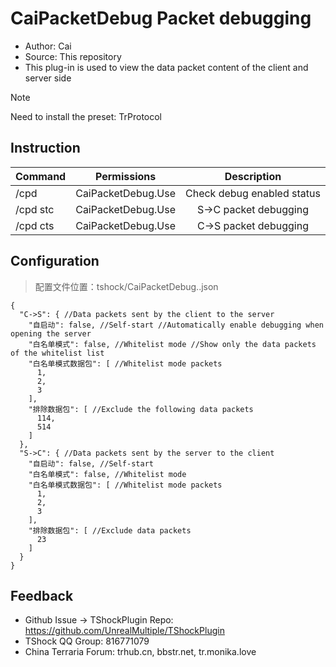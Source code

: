 # CaiPacketDebug Packet debugging

- Author: Cai
- Source: This repository
- This plug-in is used to view the data packet content of the client and server side

> [!NOTE]  
> Need to install the preset: TrProtocol


## Instruction

| Command       |         Permissions         |    Description     |
|----------|:------------------:|:---------:|
| /cpd     | CaiPacketDebug.Use | Check debug enabled status  |
| /cpd stc | CaiPacketDebug.Use | S->C packet debugging |
| /cpd cts | CaiPacketDebug.Use | C->S packet debugging |


## Configuration
> 配置文件位置：tshock/CaiPacketDebug..json
```json5   
{
  "C->S": { //Data packets sent by the client to the server
    "自启动": false, //Self-start //Automatically enable debugging when opening the server
    "白名单模式": false, //Whitelist mode //Show only the data packets of the whitelist list
    "白名单模式数据包": [ //Whitelist mode packets
      1,
      2,
      3
    ],
    "排除数据包": [ //Exclude the following data packets
      114,
      514
    ]
  },
  "S->C": { //Data packets sent by the server to the client
    "自启动": false, //Self-start
    "白名单模式": false, //Whitelist mode
    "白名单模式数据包": [ //Whitelist mode packets
      1,
      2,
      3
    ],
    "排除数据包": [ //Exclude data packets
      23
    ]
  }
}
```

## Feedback
- Github Issue -> TShockPlugin Repo: https://github.com/UnrealMultiple/TShockPlugin
- TShock QQ Group: 816771079
- China Terraria Forum: trhub.cn, bbstr.net, tr.monika.love
